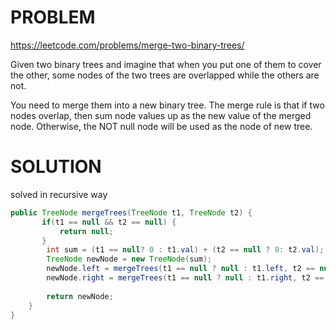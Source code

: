 # PROBLEM
https://leetcode.com/problems/merge-two-binary-trees/

Given two binary trees and imagine that when you put one of them to cover the other, some nodes of the two trees are overlapped while the others are not.

You need to merge them into a new binary tree. The merge rule is that if two nodes overlap, then sum node values up as the new value of the merged node. Otherwise, the NOT null node will be used as the node of new tree.

# SOLUTION
solved in recursive way
```java
public TreeNode mergeTrees(TreeNode t1, TreeNode t2) {
       if(t1 == null && t2 == null) {
           return null;
       }
        int sum = (t1 == null? 0 : t1.val) + (t2 == null ? 0: t2.val);
        TreeNode newNode = new TreeNode(sum);
        newNode.left = mergeTrees(t1 == null ? null : t1.left, t2 == null ? null : t2.left);
        newNode.right = mergeTrees(t1 == null ? null : t1.right, t2 == null ? null : t2.right);
        
        return newNode;
    }
}
```
